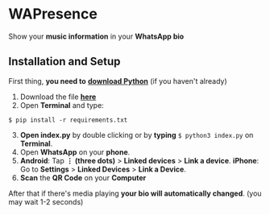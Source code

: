 # WAPresence
Show your **music information** in your **WhatsApp bio**

## Installation and Setup
First thing, **you need to** [**download Python**](https://www.python.org/downloads/) (if you haven't already) 

1. Download the file [**here**](https://github.com/Fluntyy/WAPresence/releases/latest)
2. Open **Terminal** and type:
```
$ pip install -r requirements.txt
```
3. **Open index.py** by double clicking or by **typing** ` $ python3 index.py ` on **Terminal**.
4. Open **WhatsApp** on your **phone**.
5. **Android**: Tap **⋮ (three dots)** > **Linked devices** > **Link a device**.
**iPhone**: Go to **Settings**  >  **Linked Devices**  >  **Link a Device**.
6. **Scan** the **QR Code** on your **Computer**

After that if there's media playing **your bio will automatically changed**. (you may wait 1-2 seconds)
